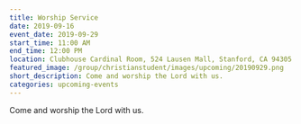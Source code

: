 ```yaml
---
title: Worship Service
date: 2019-09-16
event_date: 2019-09-29
start_time: 11:00 AM
end_time: 12:00 PM
location: Clubhouse Cardinal Room, 524 Lausen Mall, Stanford, CA 94305
featured_image: /group/christianstudent/images/upcoming/20190929.png
short_description: Come and worship the Lord with us. 
categories: upcoming-events
---
```

Come and worship the Lord with us. 